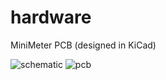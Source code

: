 # hardware
MiniMeter PCB (designed in KiCad)

![schematic](MiniMeter.github.io/schematic.svg)
![pcb](MiniMeter.github.io/pcb.jpg)
